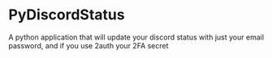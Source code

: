 # PyDiscordStatus
A python application that will update your discord status with just your email password, and if you use 2auth your 2FA secret